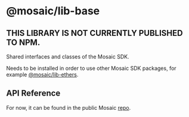 # @mosaic/lib-base

## THIS LIBRARY IS NOT CURRENTLY PUBLISHED TO NPM.

Shared interfaces and classes of the Mosaic SDK.

Needs to be installed in order to use other Mosaic SDK packages, for example [@mosaic/lib-ethers](https://www.npmjs.com/package/@mosaic/lib-ethers).

## API Reference

For now, it can be found in the public Mosaic [repo](https://github.com/commcommxyz/mosaic-dev/blob/main/docs/sdk/lib-base.md).
